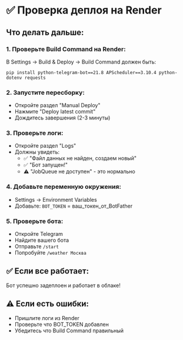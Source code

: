 # ✅ Проверка деплоя на Render

## Что делать дальше:

### 1. Проверьте Build Command на Render:
В Settings → Build & Deploy → Build Command должен быть:
```
pip install python-telegram-bot==21.8 APScheduler==3.10.4 python-dotenv requests
```

### 2. Запустите пересборку:
- Откройте раздел "Manual Deploy"
- Нажмите "Deploy latest commit"
- Дождитесь завершения (2-3 минуты)

### 3. Проверьте логи:
- Откройте раздел "Logs"
- Должны увидеть:
  - ✅ "Файл данных не найден, создаем новый"
  - ✅ "Бот запущен!"
  - ⚠️ "JobQueue не доступен" - это нормально

### 4. Добавьте переменную окружения:
- Settings → Environment Variables
- Добавьте: `BOT_TOKEN` = ваш_токен_от_BotFather

### 5. Проверьте бота:
- Откройте Telegram
- Найдите вашего бота
- Отправьте `/start`
- Попробуйте `/weather Москва`

## ✅ Если все работает:
Бот успешно задеплоен и работает в облаке!

## ⚠️ Если есть ошибки:
- Пришлите логи из Render
- Проверьте что BOT_TOKEN добавлен
- Убедитесь что Build Command правильный


